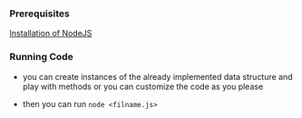 ### Prerequisites
[Installation of NodeJS](https://docs.npmjs.com/downloading-and-installing-node-js-and-npm) 

### Running Code
- you can create instances of the already implemented data structure and play with methods or you can customize the code as you please

- then you can run ```node <filname.js>```
